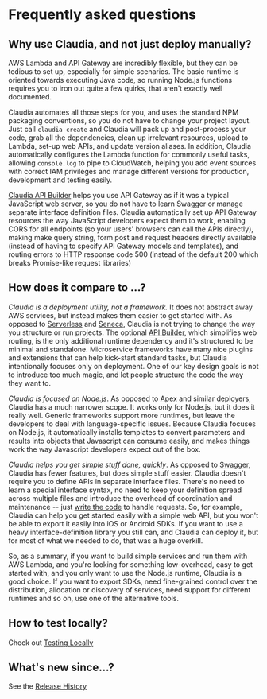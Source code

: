 # Frequently asked questions

## Why use Claudia, and not just deploy manually?

AWS Lambda and API Gateway are incredibly flexible, but they can be tedious to set up, especially for simple scenarios. The basic runtime is oriented towards executing Java code, so running Node.js functions requires you to iron out quite a few quirks, that aren't exactly well documented. 

Claudia automates all those steps for you, and uses the standard NPM packaging conventions, so you do not have to change your project layout. Just call `claudia create` and Claudia will pack up and post-process your code, grab all the dependencies, clean up irrelevant resources, upload to Lambda, set-up web APIs, and update version aliases. In addition, Claudia automatically configures the Lambda function for commonly useful tasks, allowing `console.log` to pipe to CloudWatch, helping you add event sources with correct IAM privileges and manage different versions for production, development and testing easily.

[Claudia API Builder](https://github.com/claudiajs/claudia-api-builder) helps you use API Gateway as if it was a typical JavaScript web server, so you do not have to learn Swagger or manage separate interface definition files. Claudia automatically set up API Gateway resources the way JavaScript developers expect them to work, enabling CORS for all endpoints (so your users' browsers can call the APIs directly), making make query string, form post and request headers directly available (instead of having to specify API Gateway models and templates), and routing errors to HTTP response code 500 (instead of the default 200 which breaks Promise-like request libraries)

## How does it compare to ...?

_Claudia is a deployment utility, not a framework._ It does not abstract away AWS services, but instead makes them easier to get started with. As opposed to [Serverless](https://github.com/serverless/serverless) and [Seneca](http://senecajs.org/), Claudia is not trying to change the way you structure or run projects. The optional [API Builder](https://github.com/claudiajs/claudia-api-builder), which simplifies web routing, is the only additional runtime dependency and it's structured to be minimal and standalone. Microservice frameworks have many nice plugins and extensions that can help kick-start standard tasks, but Claudia intentionally focuses only on deployment. One of our key design goals is not to introduce too much magic, and let people structure the code the way they want to.

_Claudia is focused on Node.js_. As opposed to [Apex](https://github.com/apex/apex) and similar deployers, Claudia has a much narrower scope. It works only for Node.js, but it does it really well. Generic frameworks support more runtimes, but leave the developers to deal with language-specific issues. Because Claudia focuses on Node.js, it automatically installs templates to convert parameters and results into objects that Javascript can consume easily, and makes things work the way Javascript developers expect out of the box.

_Claudia helps you get simple stuff done, quickly_. As opposed to [Swagger](http://swagger.io/), Claudia has fewer features, but does simple stuff easier. Claudia doesn't require you to define APIs in separate interface files. There's no need to learn a special interface syntax, no need to keep your definition spread across multiple files and introduce the overhead of coordination and maintenance -- just [write the code](https://github.com/claudiajs/example-projects/blob/master/web-api/web.js) to handle requests. So, for example, Claudia can help you get started easily with a simple web API, but you won't be able to export it easily into iOS or Android SDKs. If you want to use a heavy interface-definition library you still can, and Claudia can deploy it, but for most of what we needed to do, that was a huge overkill.

So, as a summary, if you want to build simple services and run them with AWS Lambda, and you're looking for something low-overhead,  easy to get started with, and you only want to use the Node.js runtime, Claudia is a good choice. If you want to export SDKs, need fine-grained control over the distribution, allocation or discovery of services, need support for different runtimes and so on, use one of the alternative tools.

## How to test locally?

Check out [Testing Locally](https://github.com/claudiajs/claudia/issues/4)

## What's new since...?

See the [Release History](RELEASES.md)
